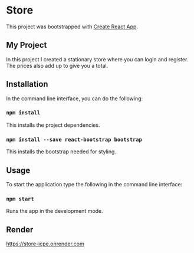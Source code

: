 # Store

This project was bootstrapped with [Create React App](https://github.com/facebook/create-react-app).

## My Project

In this project I created a stationary store where you can login and register. The prices also add up to give you a total.

## Installation

In the command line interface, you can do the following:

### `npm install`
This installs the project dependencies.

### `npm install --save react-bootstrap bootstrap`
This installs the bootstrap needed for styling.

## Usage
To start the application type the following in the command line interface:

### `npm start`

Runs the app in the development mode.

## Render
https://store-icpe.onrender.com
